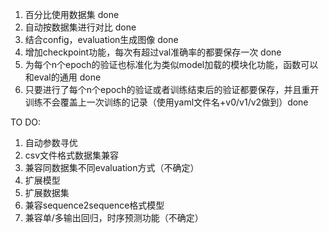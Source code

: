 1. 百分比使用数据集 done
3. 自动按数据集进行对比 done
4. 结合config，evaluation生成图像 done
5. 增加checkpoint功能，每次有超过val准确率的都要保存一次 done
6. 为每个n个epoch的验证也标准化为类似model加载的模块化功能，函数可以和eval的通用 done
7. 只要进行了每个n个epoch的验证或者训练结束后的验证都要保存，并且重开训练不会覆盖上一次训练的记录（使用yaml文件名+v0/v1/v2做到）done

TO DO:
1. 自动参数寻优
2. csv文件格式数据集兼容
3. 兼容同数据集不同evaluation方式（不确定）
4. 扩展模型
5. 扩展数据集
6. 兼容sequence2sequence格式模型
7. 兼容单/多输出回归，时序预测功能（不确定）
